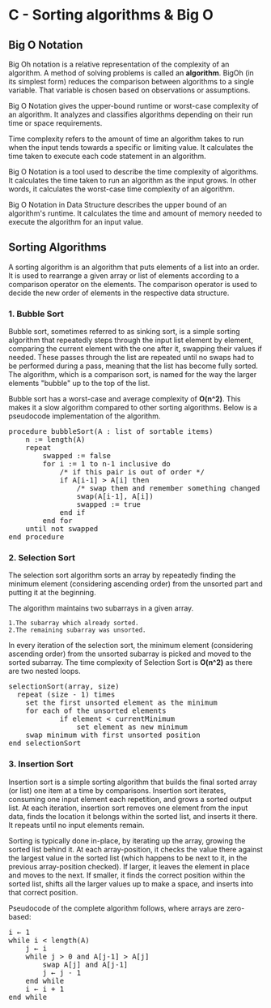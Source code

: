 <h1>C - Sorting algorithms & Big O</h1>

<h2>Big O Notation</h2>
<p>Big Oh notation is a relative representation of the complexity of an algorithm.
A method of solving problems is called an <b>algorithm</b>. BigOh (in its simplest form)
 reduces the comparison between algorithms to a single variable. That variable is chosen
 based on observations or assumptions.</p>

<p>Big O Notation gives the upper-bound runtime or worst-case complexity of an algorithm.
 It analyzes and classifies algorithms depending on their run time or space requirements.

Time complexity refers to the amount of time an algorithm takes to run when the input tends
 towards a specific or limiting value. It calculates the time taken to execute each code 
statement in an algorithm.

Big O Notation is a tool used to describe the time complexity of algorithms. It calculates 
the time taken to run an algorithm as the input grows. In other words, it calculates the 
worst-case time complexity of an algorithm. 

Big O Notation in Data Structure describes the upper bound of an algorithm's runtime. It 
calculates the time and amount of memory needed to execute the algorithm for an input value.</p>

<h2>Sorting Algorithms</h2>
<p>A sorting algorithm is an algorithm that puts elements of a list into an order. It is used to
 rearrange a given array or list of elements according to a comparison operator on the elements.
 The comparison operator is used to decide the new order of elements in the respective data structure.</p>

<h3>1. Bubble Sort</h3>
<p>Bubble sort, sometimes referred to as sinking sort, is a simple sorting algorithm that repeatedly steps 
through the input list element by element, comparing the current element with the one after it, swapping 
their values if needed. These passes through the list are repeated until no swaps had to be performed during 
a pass, meaning that the list has become fully sorted. The algorithm, which is a comparison sort, is named 
for the way the larger elements "bubble" up to the top of the list.</p>

<p>Bubble sort has a worst-case and average complexity of <b>O(n^2)</b>. This makes it a slow algorithm compared
to other sorting algorithms. Below is a pseudocode implementation of the algorithm.</p>

<pre>
procedure bubbleSort(A : list of sortable items)
    n := length(A)
    repeat
        swapped := false
        for i := 1 to n-1 inclusive do
            /* if this pair is out of order */
            if A[i-1] > A[i] then
                /* swap them and remember something changed */
                swap(A[i-1], A[i])
                swapped := true
            end if
        end for
    until not swapped
end procedure
</pre>

<h3>2. Selection Sort</h3>
<p>The selection sort algorithm sorts an array by repeatedly finding the minimum element (considering ascending order)
 from the unsorted part and putting it at the beginning. 

The algorithm maintains two subarrays in a given array.

	1.The subarray which already sorted. 
	2.The remaining subarray was unsorted.

In every iteration of the selection sort, the minimum element (considering ascending order) from the unsorted subarray
 is picked and moved to the sorted subarray.  The time complexity of Selection Sort is <b>O(n^2)</b> as there are two nested loops.
</p>

<pre>
selectionSort(array, size)
  repeat (size - 1) times
  	set the first unsorted element as the minimum
  	for each of the unsorted elements
    		if element < currentMinimum
      			set element as new minimum
  	swap minimum with first unsorted position
end selectionSort
</pre>

<h3>3. Insertion Sort</h3>
<p>Insertion sort is a simple sorting algorithm that builds the final sorted array (or list) one item at a time by comparisons. 
Insertion sort iterates, consuming one input element each repetition, and grows a sorted output list. At each iteration, insertion
 sort removes one element from the input data, finds the location it belongs within the sorted list, and inserts it there. It 
repeats until no input elements remain.

Sorting is typically done in-place, by iterating up the array, growing the sorted list behind it. At each array-position, it checks
 the value there against the largest value in the sorted list (which happens to be next to it, in the previous array-position checked).
 If larger, it leaves the element in place and moves to the next. If smaller, it finds the correct position within the sorted list, 
shifts all the larger values up to make a space, and inserts into that correct position.</h3>

<p>Pseudocode of the complete algorithm follows, where arrays are zero-based:</p>
<pre>
i ← 1
while i < length(A)
    j ← i
    while j > 0 and A[j-1] > A[j]
        swap A[j] and A[j-1]
        j ← j - 1
    end while
    i ← i + 1
end while
</pre>
